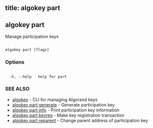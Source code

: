 title: algokey part
---
## algokey part



Manage participation keys



```

algokey part [flags]

```



### Options



```

  -h, --help   help for part

```



### SEE ALSO



* [algokey](../../../algokey/algokey/)	 - CLI for managing Algorand keys
* [algokey part generate](../generate/)	 - Generate participation key
* [algokey part info](../info/)	 - Print participation key information
* [algokey part keyreg](../keyreg/)	 - Make key registration transaction
* [algokey part reparent](../reparent/)	 - Change parent address of participation key



